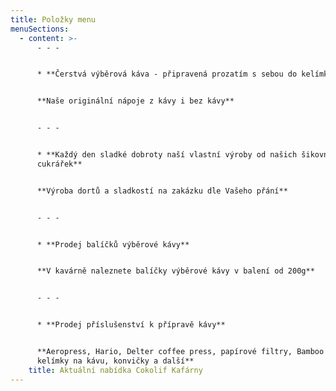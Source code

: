 ```yaml
---
title: Položky menu
menuSections:
  - content: >-
      - - -


      * **Čerstvá výběrová káva - připravená prozatím s sebou do kelímku**


      **Naše originální nápoje z kávy i bez kávy**


      - - -


      * **Každý den sladké dobroty naší vlastní výroby od našich šikovných
      cukrářek**


      **Výroba dortů a sladkostí na zakázku dle Vašeho přání**


      - - -


      * **Prodej balíčků výběrové kávy** 


      **V kavárně naleznete balíčky výběrové kávy v balení od 200g**


      - - -


      * **Prodej příslušenství k přípravě kávy**


      **Aeropress, Hario, Delter coffee press, papírové filtry, Bamboo Cup
      kelímky na kávu, konvičky a další**
    title: Aktuální nabídka Cokolif Kafárny
---
```



